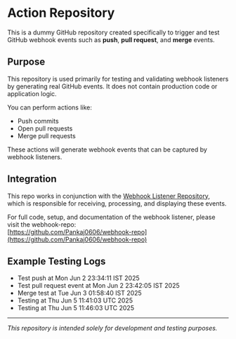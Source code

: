 # Action Repository

This is a dummy GitHub repository created specifically to trigger and test GitHub webhook events such as **push**, **pull request**, and **merge** events.

## Purpose

This repository is used primarily for testing and validating webhook listeners by generating real GitHub events. It does not contain production code or application logic.

You can perform actions like:
- Push commits
- Open pull requests
- Merge pull requests

These actions will generate webhook events that can be captured by webhook listeners.

## Integration

This repo works in conjunction with the [Webhook Listener Repository](https://github.com/Pankaj0606/webhook-repo), which is responsible for receiving, processing, and displaying these events.

For full code, setup, and documentation of the webhook listener, please visit the webhook-repo:  
[https://github.com/Pankaj0606/webhook-repo](https://github.com/Pankaj0606/webhook-repo)

## Example Testing Logs

- Test push at Mon Jun 2 23:34:11 IST 2025  
- Test pull request event at Mon Jun 2 23:42:05 IST 2025  
- Merge test at Tue Jun 3 01:58:40 IST 2025
- Testing at Thu Jun 5 11:41:03 UTC 2025
- Testing at Thu Jun 5 11:46:03 UTC 2025

---

*This repository is intended solely for development and testing purposes.*
